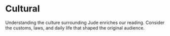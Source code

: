 # Cultural

Understanding the culture surrounding Jude enriches our reading. Consider the customs, laws, and daily life that shaped the original audience.

